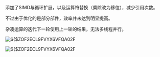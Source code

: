 添加了SIMD与循环扩展，以及运算符替换（乘除改为移位），减少引用次数。

不过由于优化的是部分部件，效率并未达到明显提高。

杂凑运算的迭代下一轮使用上一轮的结果，无法多线程并行。


![6{$ZOF2ECL9FVYX6VFQA02F](https://user-images.githubusercontent.com/105547875/180986854-171e34ea-f723-4b37-9fdd-56b601dd25a9.png)

![6{$ZOF2ECL9FVYX6VFQA02F](https://user-images.githubusercontent.com/105547875/180986864-50b5d7eb-8bca-4e66-a41f-6b6329aef300.png)
